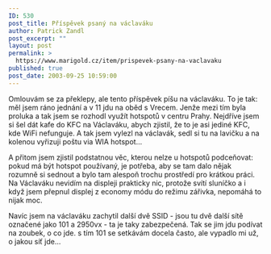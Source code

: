 ```yaml
---
ID: 530
post_title: Příspěvek psaný na václaváku
author: Patrick Zandl
post_excerpt: ""
layout: post
permalink: >
  https://www.marigold.cz/item/prispevek-psany-na-vaclavaku
published: true
post_date: 2003-09-25 10:59:00
---
```

<P>Omlouvám se za překlepy, ale tento příspěvek píšu na václaváku. To je tak: měl jsem ráno jednání a v 11 jdu na oběd s Vrecem. Jenže mezi tím byla proluka a tak jsem se rozhodl využít hotspotů v centru Prahy. Nejdříve jsem si šel dát kafe do KFC na Václaváku, abych zjistil, že to je asi jediné KFC, kde WiFi nefunguje. A tak jsem vylezl na václavák, sedl si tu na lavičku a na kolenou vyřizuji poštu via WIA hotspot...</P>
<P>A přitom jsem zjistil podstatnou věc, kterou nelze u hotspotů podceňovat: pokud má být hotspot používaný, je potřeba, aby se tam dalo nějak rozumně si sednout a bylo tam alespoň trochu prostředí pro krátkou práci. Na Václaváku nevidím na displeji prakticky nic, protože svítí sluníčko a i když jsem přepnul displej z economy módu do režimu zářivka, nepomáhá to nijak moc. </P>
<P>Navíc jsem na václaváku zachytil další dvě SSID - jsou tu dvě další sítě označené jako 101 a 2950vx - ta je taky zabezpečená. Tak se jim jdu podívat na zoubek, o co jde. s tím 101 se setkávám docela často, ale vypadlo mi už, o jakou síť jde...</P>